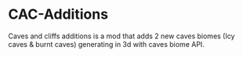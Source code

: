 # CAC-Additions

Caves and cliffs additions is a mod that adds 
2 new caves biomes (Icy caves & burnt caves)
generating in 3d with caves biome API. 
